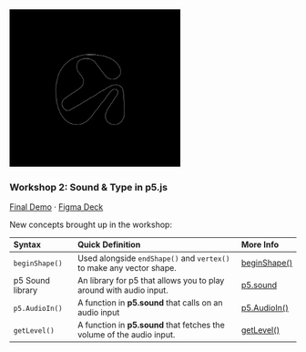 <img src="../img/2-final.gif" width="300"/>

### Workshop 2: Sound & Type in p5.js
[Final Demo](https://editor.p5js.org/ygev/collections/QKEHqk4jL) · [Figma Deck](https://www.figma.com/proto/nChFKP4aChQrrFze823GKB/Otis-Experimental-Typography-Workshops?node-id=124%3A3&viewport=-1274%2C-1317%2C0.6101463437080383&scaling=scale-down)


New concepts brought up in the workshop:

|Syntax  |Quick Definition  | More Info |
|:---|:---|:---|
| `beginShape()`  | Used alongside `endShape()` and `vertex()` to make any vector shape.  |    [beginShape()](https://p5js.org/reference/#/p5/beginShape)  |
| p5 Sound library   | An library for p5 that allows you to play around with audio input. | [p5.sound](https://p5js.org/reference/#/libraries/p5.sound)  |
|`p5.AudioIn()`   | A function in **p5.sound** that calls on an audio input  | [p5.AudioIn()](https://p5js.org/reference/#/p5.AudioIn)  |
|`getLevel()`   | A function in **p5.sound** that fetches the volume of the audio input.  | [getLevel()](https://p5js.org/reference/#/p5.Amplitude/getLevel)  |
